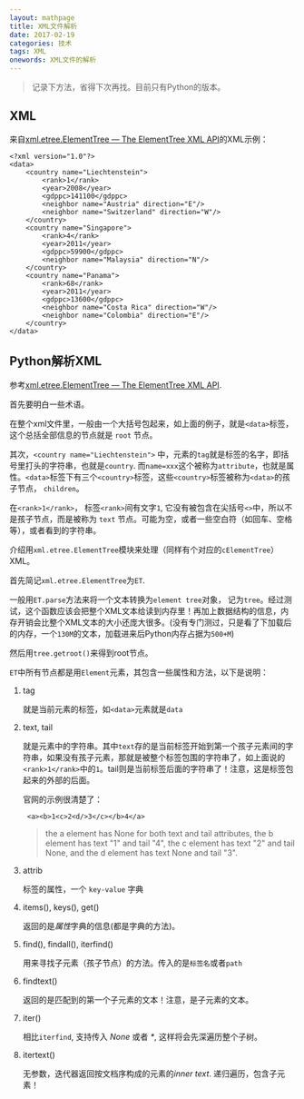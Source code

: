 ```yaml
---
layout: mathpage
title: XML文件解析
date: 2017-02-19
categories: 技术 
tags: XML
onewords: XML文件的解析
---
```

> 记录下方法，省得下次再找。目前只有Python的版本。


## XML

来自[xml.etree.ElementTree — The ElementTree XML API](https://docs.python.org/2/library/xml.etree.elementtree.html)的XML示例：

    <?xml version="1.0"?>
    <data>
        <country name="Liechtenstein">
            <rank>1</rank>
            <year>2008</year>
            <gdppc>141100</gdppc>
            <neighbor name="Austria" direction="E"/>
            <neighbor name="Switzerland" direction="W"/>
        </country>
        <country name="Singapore">
            <rank>4</rank>
            <year>2011</year>
            <gdppc>59900</gdppc>
            <neighbor name="Malaysia" direction="N"/>
        </country>
        <country name="Panama">
            <rank>68</rank>
            <year>2011</year>
            <gdppc>13600</gdppc>
            <neighbor name="Costa Rica" direction="W"/>
            <neighbor name="Colombia" direction="E"/>
        </country>
    </data>

## Python解析XML

参考[xml.etree.ElementTree — The ElementTree XML API](https://docs.python.org/2/library/xml.etree.elementtree.html).

首先要明白一些术语。

在整个xml文件里，一般由一个大括号包起来，如上面的例子，就是`<data>`标签，这个总括全部信息的节点就是 `root` 节点。

其次，`<country name="Liechtenstein">` 中，元素的`tag`就是标签的名字，即括号里打头的字符串，也就是`country`. 而`name=xxx`这个被称为`attribute`，也就是属性。`<data>`标签下有三个`<country>`标签，这些`<country>`标签被称为`<data>`的孩子节点， `children`。

在`<rank>1</rank>`， 标签`<rank>`间有文字`1`, 它没有被包含在尖括号`<>`中，所以不是孩子节点，而是被称为 `text` 节点。可能为空，或者一些空白符（如回车、空格等），或者看到的字符串。

介绍用`xml.etree.ElementTree`模块来处理（同样有个对应的`cElementTree`）XML。

首先简记`xml.etree.ElementTree`为`ET`.

一般用`ET.parse`方法来将一个文本转换为`element tree`对象， 记为`tree`。经过测试，这个函数应该会把整个XML文本给读到内存里！再加上数据结构的信息，内存开销会比整个XML文本的大小还庞大很多。(没有专门测过，只是看了下加载后的内存，一个`130M`的文本，加载进来后Python内存占据为`500+M`)

然后用`tree.getroot()`来得到root节点。

`ET`中所有节点都是用`Element`元素，其包含一些属性和方法，以下是说明：

1. tag

    就是当前元素的标签，如`<data>`元素就是`data`

2. text, tail
    
    就是元素中的字符串。其中`text`存的是当前标签开始到第一个孩子元素间的字符串，如果没有孩子元素，那就是被整个标签包围的字符串了，如上面说的`<rank>1</rank>`中的`1`。tail则是当前标签后面的字符串了！注意，这是标签包起来的外部的后面。

    官网的示例很清楚了：

        <a><b>1<c>2<d/>3</c></b>4</a>

    > the a element has None for both text and tail attributes, the b element has text "1" and tail "4", the c element has text "2" and tail None, and the d element has text None and tail "3".

3. attrib
    
    标签的属性，一个 `key-value` 字典

4. items(), keys(), get()

    返回的是*属性*字典的信息(都是字典的方法)。

5. find(), findall(), iterfind()
    
    用来寻找子元素（孩子节点）的方法。传入的是`标签名`或者`path`

6. findtext()

    返回的是匹配到的第一个子元素的文本！注意，是子元素的文本。

7. iter()

    相比`iterfind`, 支持传入 *None* 或者 *\**, 这样将会先深遍历整个子树。

8. itertext()
    
    无参数，迭代器返回按文档序构成的元素的*inner text*. 递归遍历，包含子元素！